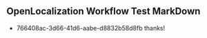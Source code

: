 ## OpenLocalization Workflow Test MarkDown
* 766408ac-3d66-41d6-aabe-d8832b58d8fb thanks!

<!--HONumber=Aug16_HO1-->


